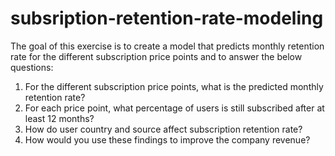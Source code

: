 # subsription-retention-rate-modeling

The goal of this exercise is to create a model that predicts monthly retention rate for the different subscription price points and to answer the below questions:
1. For the different subscription price points, what is the predicted monthly retention rate?
2. For each price point, what percentage of users is still subscribed after at least 12 months?
3. How do user country and source affect subscription retention rate?
4. How would you use these findings to improve the company revenue?

 
